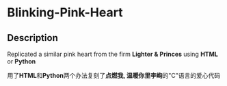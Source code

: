 # Blinking-Pink-Heart

## Description
<p> Replicated a similar pink heart from the firm <b>Lighter & Princes</b> using <b>HTML</b> or <b>Python</b>
</p>

<p> 用了<b>HTML</b>和<b>Python</b>两个办法复刻了<b>点燃我, 温暖你里李峋</b>的"C"语言的爱心代码
</p>

